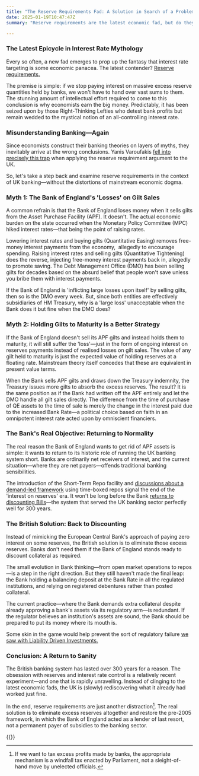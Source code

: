 ```yaml
---
title: "The Reserve Requirements Fad: A Solution in Search of a Problem"
date: 2025-01-19T10:47:47Z
summary: "Reserve requirements are the latest economic fad, but do they actually solve anything? Let's break down the myths and explains why the UK banking system is (slowly) returning to what worked for centuries."

---
```

### The Latest Epicycle in Interest Rate Mythology

Every so often, a new fad emerges to prop up the fantasy that interest
rate targeting is some economic panacea. The latest contender? [Reserve
requirements.][4]

The premise is simple: if we stop paying interest on massive excess
reserve quantities held by banks, we won't have to hand over vast sums to
them. The stunning amount of intellectual effort required to come to this
conclusion is why economists earn the big money. Predictably, it has been
seized upon by those Right-Thinking Lefties who detest bank profits but
remain wedded to the mystical notion of an all-controlling interest rate.

### Misunderstanding Banking—Again

Since economists construct their banking theories on layers of myths,
they inevitably arrive at the wrong conclusions. Yanis Varoufakis [fell
into precisely this trap][3] when applying the reserve requirement argument
to the UK.

So, let's take a step back and examine reserve requirements in the context
of UK banking—without the distortions of mainstream economic dogma.

### Myth 1: The Bank of England's 'Losses' on Gilt Sales

A common refrain is that the Bank of England loses money when it sells
gilts from the Asset Purchase Facility (APF). It doesn't. The actual
economic burden on the state occurred when the Monetary Policy Committee
(MPC) hiked interest rates—that being the point of raising rates.

Lowering interest rates and buying gilts (Quantitative Easing) removes
free-money interest payments from the economy,  allegedly to encourage
spending. Raising interest rates and selling gilts (Quantitative
Tightening) does the reverse, injecting free-money interest payments
back in, allegedly to promote saving. The Debt Management Office (DMO)
has been selling gilts for decades based on the absurd belief that people
won't save unless you bribe them with interest payments.

If the Bank of England is 'inflicting large losses upon itself' by
selling gilts, then so is the DMO every week. But, since both entities
are effectively subsidiaries of HM Treasury, why is a 'large loss'
unacceptable when the Bank does it but fine when the DMO does?

### Myth 2: Holding Gilts to Maturity is a Better Strategy

If the Bank of England doesn't sell its APF gilts and instead holds
them to maturity, it will still suffer the 'loss'—just in the form
of ongoing interest on reserves payments instead of realised losses on
gilt sales. The value of any gilt held to maturity is just the expected
value of holding reserves at a floating rate. Mainstream theory itself
concedes that these are equivalent in present value terms.

When the Bank sells APF gilts and draws down the Treasury indemnity, the
Treasury issues more gilts to absorb the excess reserves. The result? It
is the same position as if the Bank had written off the APF entirely and
let the DMO handle all gilt sales directly. The difference from the time
of purchase of QE assets to the time of sale is merely the change in the
interest paid due to the increased Bank Rate—a political choice based on
faith in an omnipotent interest rate acted upon by omniscient financiers.

### The Bank's Real Objective: Returning to Normality

The real reason the Bank of England wants to get rid of APF assets is
simple: it wants to return to its historic role of running the UK banking
system short. Banks are ordinarily net receivers of interest, and the
current situation—where they are net payers—offends traditional
banking sensibilities.

The introduction of the Short-Term Repo facility and [discussions about
a demand-led framework][2] using time-boxed repos signal the end of the
'interest on reserves' era. It won't be long before the Bank [returns
to discounting Bills][1]—the system that served the UK banking sector
perfectly well for 300 years.

### The British Solution: Back to Discounting

Instead of mimicking the European Central Bank's approach of paying zero
interest on some reserves, the British solution is to eliminate those
excess reserves. Banks don't need them if the Bank of England stands
ready to discount collateral as required.

The small evolution in Bank thinking—from open market operations to
repos—is a step in the right direction. But they still haven't made
the final leap: the Bank holding a balancing deposit at the Bank Rate
in all the regulated institutions, and relying on registered debentures
rather than posted collateral.

The current practice—where the Bank demands extra collateral
despite already approving a bank's assets via its regulatory arm—is
redundant. If the regulator believes an institution's assets are sound,
the Bank should be prepared to put its money where its mouth is.

Some skin in the game would help prevent the sort of regulatory failure [we
saw with Liability Driven Investments.][5]

### Conclusion: A Return to Sanity

The British banking system has lasted over 300 years for a reason. The
obsession with reserves and interest rate control is a relatively recent
experiment—and one that is rapidly unravelling. Instead of clinging
to the latest economic fads, the UK is (slowly) rediscovering what it
already had worked just fine. 

In the end, reserve requirements are just another distraction[^1]. The
real solution is to eliminate excess reserves altogether and restore
the pre-2005 framework, in which the Bank of England acted as a lender
of last resort, not a permanent payer of subsidies to the banking sector.

{{<joindiscord>}}

[^1]: If we want to tax excess profits made by banks, the appropriate
mechanism is a windfall tax enacted by Parliament, not a sleight-of-hand
move by unelected officials.

[1]: https://www.bankofengland.co.uk/-/media/boe/files/quarterly-bulletin/1964/the-treasury-bill.pdf
[2]: https://www.bankofengland.co.uk/paper/2024/dp/transitioning-to-a-repo-led-operating-framework
[3]: https://unherd.com/2025/01/rachel-reeves-is-a-pound-shop-george-osborne/
[4]: https://cepr.org/voxeu/columns/two-tier-system-reserve-requirements-fight-inflation-more-fairly-and-effectively
[5]: https://www.bankofengland.co.uk/financial-policy-summary-and-record/2023/bank-staff-paper-ldi-minimum-resilience
